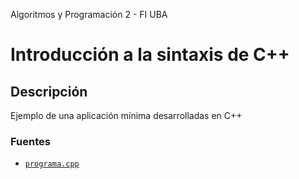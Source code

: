 Algoritmos y Programación 2 - FI UBA

# Introducción a la sintaxis de C++

## Descripción

Ejemplo de una aplicación mínima desarrolladas en C++ 

### Fuentes

 * [`programa.cpp`](../master/src/programa.cpp)



